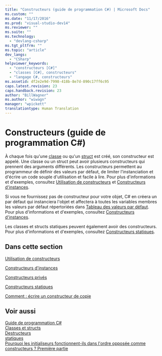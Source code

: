 ```yaml
---
title: "Constructeurs (guide de programmation C#) | Microsoft Docs"
ms.custom: ""
ms.date: "11/17/2016"
ms.prod: "visual-studio-dev14"
ms.reviewer: ""
ms.suite: ""
ms.technology: 
  - "devlang-csharp"
ms.tgt_pltfrm: ""
ms.topic: "article"
dev_langs: 
  - "CSharp"
helpviewer_keywords: 
  - "constructeurs [C#]"
  - "classes [C#], constructeurs"
  - "langage C#, constructeurs"
ms.assetid: df2e2e9d-7998-418b-8e7d-890c17ff6c95
caps.latest.revision: 23
caps.handback.revision: 23
author: "BillWagner"
ms.author: "wiwagn"
manager: "wpickett"
translationtype: Human Translation
---
```

# Constructeurs (guide de programmation C#)
À chaque fois qu'une [classe](../../../csharp/language-reference/keywords/class.md) ou qu'un [struct](../../../csharp/language-reference/keywords/struct.md) est créé, son constructeur est appelé.  Une classe ou un struct peut avoir plusieurs constructeurs qui prennent des arguments différents.  Les constructeurs permettent au programmeur de définir des valeurs par défaut, de limiter l'instanciation et d'écrire un code souple d'utilisation et facile à lire.  Pour plus d'informations et d'exemples, consultez [Utilisation de constructeurs](../../../csharp/programming-guide/classes-and-structs/using-constructors.md) et [Constructeurs d'instances](../../../csharp/programming-guide/classes-and-structs/instance-constructors.md).  
  
 Si vous ne fournissez pas de constructeur pour votre objet, C\# en créera un par défaut qui instanciera l'objet et affectera à toutes les variables membres les valeurs par défaut répertoriées dans [Tableau des valeurs par défaut](../../../csharp/language-reference/keywords/default-values-table.md).  Pour plus d'informations et d'exemples, consultez [Constructeurs d'instances](../../../csharp/programming-guide/classes-and-structs/instance-constructors.md).  
  
 Les classes et structs statiques peuvent également avoir des constructeurs.  Pour plus d'informations et d'exemples, consultez [Constructeurs statiques](../../../csharp/programming-guide/classes-and-structs/static-constructors.md).  
  
## Dans cette section  
 [Utilisation de constructeurs](../../../csharp/programming-guide/classes-and-structs/using-constructors.md)  
  
 [Constructeurs d'instances](../../../csharp/programming-guide/classes-and-structs/instance-constructors.md)  
  
 [Constructeurs privés](../../../csharp/programming-guide/classes-and-structs/private-constructors.md)  
  
 [Constructeurs statiques](../../../csharp/programming-guide/classes-and-structs/static-constructors.md)  
  
 [Comment : écrire un constructeur de copie](../../../csharp/programming-guide/classes-and-structs/how-to-write-a-copy-constructor.md)  
  
## Voir aussi  
 [Guide de programmation C\#](../../../csharp/programming-guide/index.md)   
 [Classes et structs](../../../csharp/programming-guide/classes-and-structs/index.md)   
 [Destructeurs](../../../csharp/programming-guide/classes-and-structs/destructors.md)   
 [statiques](../../../csharp/language-reference/keywords/static.md)   
 [Pourquoi les initialiseurs fonctionnent\-ils dans l'ordre opposée comme constructeurs ? Première partie](http://go.microsoft.com/fwlink/?LinkId=112374)